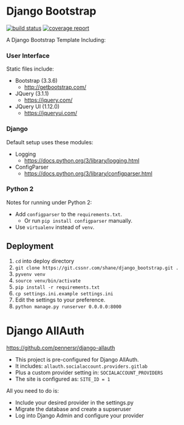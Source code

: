 # Django Bootstrap

[![build status](https://git.cssnr.com/shane/django-allauth-bootstrap/badges/master/build.svg)](https://git.cssnr.com/shane/django-allauth-bootstrap/commits/master) [![coverage report](https://git.cssnr.com/shane/django-allauth-bootstrap/badges/master/coverage.svg)](https://git.cssnr.com/shane/django-allauth-bootstrap/commits/master)

A Django Bootstrap Template Including:

### User Interface

Static files include:

- Bootstrap (3.3.6)
    - http://getbootstrap.com/
- JQuery (3.1.1)
    - https://jquery.com/
- JQuery UI (1.12.0)
    - https://jqueryui.com/

### Django

Default setup uses these modules:

- Logging
    - https://docs.python.org/3/library/logging.html
- ConfigParser
    - https://docs.python.org/3/library/configparser.html

### Python 2

Notes for running under Python 2:

- Add `configparser` to the `requirements.txt`.
    - Or run `pip install configparser` manually.
- Use `virtualenv` instead of `venv`.

## Deployment

1. `cd` into deploy directory
2. `git clone https://git.cssnr.com/shane/django_bootstrap.git .`
3. `pyvenv venv`
4. `source venv/bin/activate`
5. `pip install -r requirements.txt`
6. `cp settings.ini.example settings.ini`
7. Edit the settings to your preference.
8. `python manage.py runserver 0.0.0.0:8000`

# Django AllAuth

https://github.com/pennersr/django-allauth

- This project is pre-configured for Django AllAuth.
- It includes: `allauth.socialaccount.providers.gitlab`
- Plus a custom provider setting in: `SOCIALACCOUNT_PROVIDERS`
- The site is configured as: `SITE_ID = 1`

All you need to do is:
- Include your desired provider in the settings.py
- Migrate the database and create a supseruser
- Log into Django Admin and configure your provider
